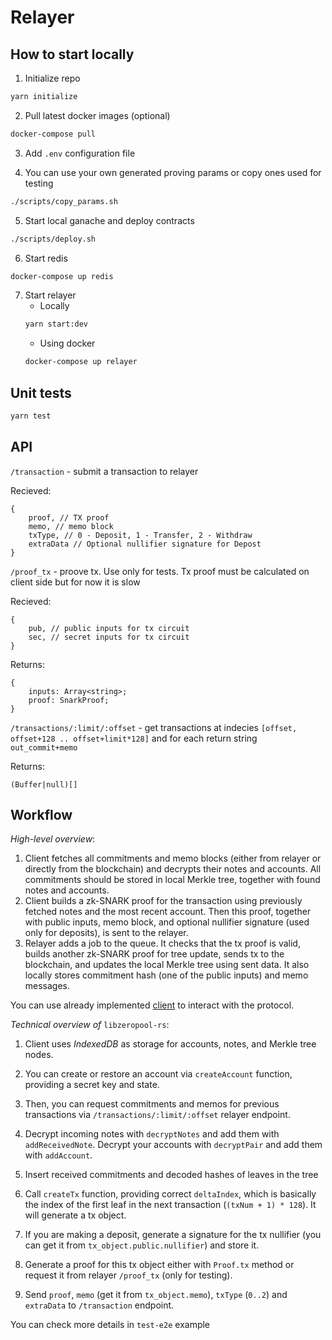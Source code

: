 # Relayer

## How to start locally

1. Initialize repo

```bash
yarn initialize
```

2. Pull latest docker images (optional)

```bash
docker-compose pull
```

3. Add `.env` configuration file

4. You can use your own generated proving params or copy ones used for testing

```bash
./scripts/copy_params.sh
```

5. Start local ganache and deploy contracts

```bash
./scripts/deploy.sh
```

6. Start redis

```bash
docker-compose up redis
```

7. Start relayer
    * Locally
    ```bash
    yarn start:dev
    ```
    * Using docker
    ```bash
    docker-compose up relayer
    ```

## Unit tests

```bash
yarn test
```

## API

`/transaction` - submit a transaction to relayer

Recieved:
```
{
    proof, // TX proof
    memo, // memo block
    txType, // 0 - Deposit, 1 - Transfer, 2 - Withdraw
    extraData // Optional nullifier signature for Depost
}
```

`/proof_tx` - proove tx. Use only for tests. Tx proof must be calculated on client side but for now it is slow

Recieved:
```
{
    pub, // public inputs for tx circuit
    sec, // secret inputs for tx circuit
}
```

Returns:
```
{
    inputs: Array<string>;
    proof: SnarkProof;
}
```

`/transactions/:limit/:offset` - get transactions at indecies `[offset, offset+128 .. offset+limit*128]` and for each return string `out_commit+memo`

Returns:
```
(Buffer|null)[]
```

## Workflow

*High-level overview*:

1. Client fetches all commitments and memo blocks (either from relayer or directly from the blockchain) and decrypts their notes and accounts. All commitments should be stored in local Merkle tree, together with found notes and accounts.
2. Client builds a zk-SNARK proof for the transaction using previously fetched notes and the most recent account. Then this proof, together with public inputs, memo block, and optional nullifier signature (used only for deposits), is sent to the relayer.
3. Relayer adds a job to the queue. It checks that the tx proof is valid, builds another zk-SNARK proof for tree update, sends tx to the blockchain, and updates the local Merkle tree using sent data. It also locally stores commitment hash (one of the public inputs) and memo messages.

You can use already implemented [client](https://github.com/zeropoolnetwork/libzeropool-rs/tree/main/libzeropool-rs-wasm) to interact with the protocol.


*Technical overview of* `libzeropool-rs`:

1. Client uses *IndexedDB* as storage for accounts, notes, and Merkle tree nodes.

2. You can create or restore an account via `createAccount` function, providing a secret key and state.

3. Then, you can request commitments and memos for previous transactions via `/transactions/:limit/:offset` relayer endpoint.

4. Decrypt incoming notes with `decryptNotes` and add them with `addReceivedNote`. Decrypt your accounts with `decryptPair` and add them with `addAccount`.

5. Insert received commitments and decoded hashes of leaves in the tree 

6. Call `createTx` function, providing correct `deltaIndex`, which is basically the index of the first leaf in the next transaction (`(txNum + 1) * 128`). It will generate a tx object.

7. If you are making a deposit, generate a signature for the tx nullifier (you can get it from `tx_object.public.nullifier`) and store it.

8. Generate a proof for this tx object either with `Proof.tx` method or request it from relayer `/proof_tx` (only for testing).

9. Send `proof`, `memo` (get it from `tx_object.memo`), `txType` (`0..2`) and `extraData` to `/transaction` endpoint.

You can check more details in `test-e2e` example
